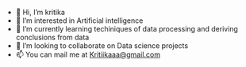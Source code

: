 - 👋 Hi, I’m kritika
- 👀 I’m interested in Artificial intelligence
- 🌱 I’m currently learning techiniques of data processing and deriving conclusions from data
- 💞️ I’m looking to collaborate on Data science projects
- 📫 You can mail me at Kritiikaaa@gmail.com

<!---
kritika755/kritika755 is a ✨ special ✨ repository because its `README.md` (this file) appears on your GitHub profile.
You can click the Preview link to take a look at your changes.
--->
